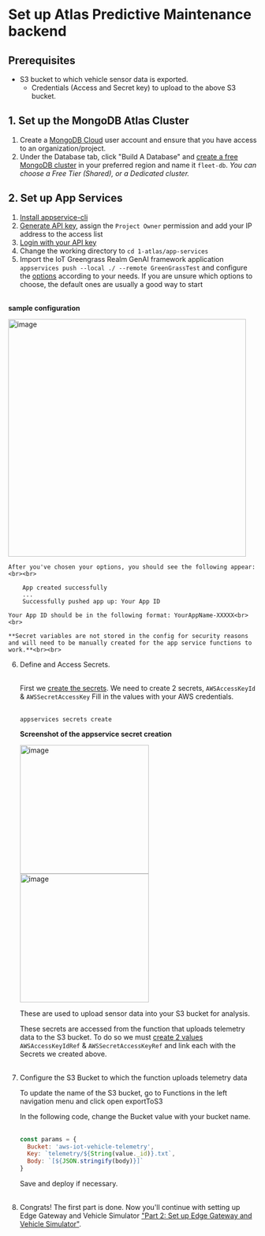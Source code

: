 # Set up Atlas Predictive Maintenance backend

## Prerequisites

* S3 bucket to which vehicle sensor data is exported.
  * Credentials (Access and Secret key) to upload to the above S3 bucket.

## 1. Set up the MongoDB Atlas Cluster

1. Create a [MongoDB Cloud](https://cloud.mongodb.com/) user account and ensure that you have access to an organization/project. 
2. Under the Database tab, click "Build A Database" and [create a free MongoDB cluster](https://www.mongodb.com/docs/atlas/tutorial/create-new-cluster/) in your preferred region and name it ```fleet-db```. *You can choose a Free Tier (Shared), or a Dedicated cluster.*

## 2. Set up App Services

1. [Install appservice-cli](https://www.mongodb.com/docs/atlas/app-services/cli/#app-services-cli)
2. [Generate API key](https://www.mongodb.com/docs/atlas/app-services/cli/#generate-an-api-key), assign the ```Project Owner``` permission and add your IP address to the access list
3. [Login with your API key](https://www.mongodb.com/docs/atlas/app-services/realm-cli/v2/#authenticate-with-an-api-key)
4. Change the working directory to `cd 1-atlas/app-services`
5. Import the IoT Greengrass Realm GenAI framework application `appservices push --local ./ --remote GreenGrassTest` and configure the [options](https://www.mongodb.com/docs/atlas/app-services/manage-apps/create/create-with-cli/#run-the-app-creation-command) according to your needs. If you are unsure which options to choose, the default ones are usually a good way to start<br><br>

**sample configuration**

<img width="482" alt="image" src="https://github.com/mongodb-partners/IoT_Greengrass_Realm_GenAI_framework/assets/101570105/caa41c40-bb23-4f2d-bbd8-441a99a424db">



    After you've chosen your options, you should see the following appear: <br><br>

        App created successfully    
        ...    
        Successfully pushed app up: Your App ID 

    Your App ID should be in the following format: YourAppName-XXXXX<br><br>

    **Secret variables are not stored in the config for security reasons and will need to be manually created for the app service functions to work.**<br><br>

6. Define and Access Secrets.<br><br>

   First we [create the secrets](https://www.mongodb.com/docs/atlas/app-services/values-and-secrets/define-and-manage-secrets/#define-a-secret).
   We need to create 2 secrets, `AWSAccessKeyId` & `AWSSecretAccessKey`
   Fill in the values with your AWS credentials.<br><br>

       appservices secrets create
   

   **Screenshot of the appservice secret creation**


   <img width="261" alt="image" src="https://github.com/mongodb-partners/IoT_Greengrass_Realm_GenAI_framework/assets/101570105/7ab5f993-a028-45dc-88d5-7071b6db0b1d">


   <img width="261" alt="image" src="https://github.com/mongodb-partners/IoT_Greengrass_Realm_GenAI_framework/assets/101570105/0be86715-6dfd-41b5-8a71-d89981dc441e">



   These are used to upload sensor data into your S3 bucket for analysis.

   These secrets are accessed from the function that uploads telemetry data to the S3 bucket. To do so we must [create 2 values](https://www.mongodb.com/docs/atlas/app-services/values-and-secrets/define-a-value/#create-a-new-value) `AWSAccessKeyIdRef` & `AWSSecretAccessKeyRef` and link each with the Secrets we created above.<br><br>

8. Configure the S3 Bucket to which the function uploads telemetry data

   To update the name of the S3 bucket, go to Functions in the left navigation menu and click open exportToS3

   In the following code, change the Bucket value with your bucket name.<br><br>

    ```javascript
    const params = {
      Bucket: 'aws-iot-vehicle-telemetry',
      Key: `telemetry/${String(value._id)}.txt`, 
      Body: `[${JSON.stringify(body)}]`
    }
    ```
    Save and deploy if necessary.<br><br>

9. Congrats! The first part is done. Now you'll continue with setting up Edge Gateway and Vehicle Simulator ["Part 2: Set up Edge Gateway and Vehicle Simulator"](../2-edge/).
